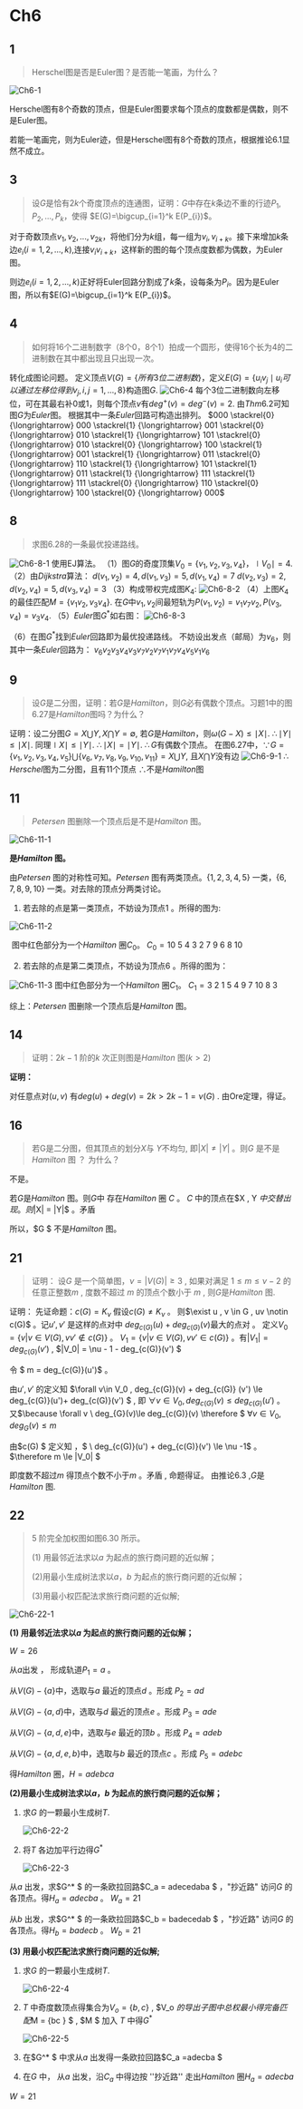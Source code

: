 # Ch6



## 1

> Herschel图是否是Euler图？是否能一笔画，为什么？

![Ch6-1](images/Ch6-1.png)

Herschel图有8个奇数的顶点，但是Euler图要求每个顶点的度数都是偶数，则不是Euler图。

若能一笔画完，则为Euler迹，但是Herschel图有8个奇数的顶点，根据推论6.1显然不成立。





## 3

> 设$G$是恰有$2k$个奇度顶点的连通图，证明：$G$中存在$k$条边不重的行迹$P_{1}, P_{2}, ... , P_{k}$，使得 $E(G)=\bigcup_{i=1}^k E(P_{i})$。

对于奇数顶点$v_1,v_2,...,v_{2k}$，将他们分为$k$组，每一组为$v_i,v_{i+k}$。接下来增加$k$条边$e_i(i=1,2,...,k)$,连接$v_iv_{i+k}$，这样新的图的每个顶点度数都为偶数，为Euler图。

则边$e_i(i=1,2,...,k)$正好将Euler回路分割成了$k$条，设每条为$P_i$。因为是Euler图，所以有$E(G)=\bigcup_{i=1}^k E(P_{i})$。




## 4
> 如何将16个二进制数字（8个0，8个1）拍成一个圆形，使得16个长为4的二进制数在其中都出现且只出现一次。

转化成图论问题。
定义顶点$V(G)=\{所有3位二进制数\}$，定义$E(G)=\{u_iv_j \mid u_i可以通过左移位得到v_j, i,j=1, ..., 8\}$构造图$G$.
![Ch6-4](./images/Ch6-4.png)
每个3位二进制数向左移位，可在其最右补0或1，则每个顶点$v$有$deg^+(v)=deg^-(v)=2$.
由$Thm 6.2$可知图$G$为$Euler$图。
根据其中一条$Euler$回路可构造出排列。
$000 \stackrel{0} {\longrightarrow} 000 \stackrel{1} {\longrightarrow} 001 \stackrel{0} {\longrightarrow} 010 \stackrel{1} {\longrightarrow} 101 \stackrel{0} {\longrightarrow} 010 \stackrel{0} {\longrightarrow} 100 \stackrel{1} {\longrightarrow} 001 \stackrel{1} {\longrightarrow} 011 \stackrel{0} {\longrightarrow} 110 \stackrel{1} {\longrightarrow} 101 \stackrel{1} {\longrightarrow} 011 \stackrel{1} {\longrightarrow} 111 \stackrel{1} {\longrightarrow} 111 \stackrel{0} {\longrightarrow} 110 \stackrel{0} {\longrightarrow} 100 \stackrel{0} {\longrightarrow} 000$





## 8

> 求图6.28的一条最优投递路线。

![Ch6-8-1](./images/Ch6-8-1.png)
    使用EJ算法。
    （1）图$G$的奇度顶集$V_0=\{v_1, v_2, v_3, v_4\}$，$\mid V_0 \mid=4$.
    （2）由$Dijkstra$算法：
    $d(v_1, v_2)=4, d(v_1, v_3)=5, d(v_1, v_4)=7$
    $d(v_2, v_3)=2, d(v_2, v_4)=5, d(v_3, v_4)=3$
    （3）构成带权完成图$K_4$:
    ![Ch6-8-2](./images/Ch6-8-2.png)
    （4）上图$K_4$的最佳匹配$M=\{v_1v_2, v_3v_4\}$.
    在$G$中$v_1, v_2$间最短轨为$P(v_1, v_2)=v_1v_7v_2, P(v_3, v_4)=v_3v_4.$
    （5）$Euler$图$G^*$如右图：
    ![Ch6-8-3](./images/Ch6-8-3.png)

  （6）在图$G^*$找到$Euler$回路即为最优投递路线。
  不妨设出发点（邮局）为$v_6$，则其中一条$Euler$回路为：
  $v_6v_2v_3v_4v_3v_7v_2v_7v_1v_7v_4v_5v_1v_6$








## 9
> 设$G$是二分图，证明：若$G$是$Hamilton$，则$G$必有偶数个顶点。习题1中的图6.27是$Hamilton$图吗？为什么？


证明：设二分图$G=X \bigcup Y, X \bigcap Y=\emptyset$, 若$G$是$Hamilton$，则$\omega(G-X) \leq \mid X \mid$.
$\therefore \mid Y \mid \leq \mid X \mid$.
同理$\mid X \mid \leq \mid Y \mid$.
$\therefore \mid X \mid = \mid Y \mid$.
$\therefore G$有偶数个顶点。
在图6.27中，$\because G=\{v_1, v_2, v_3, v_4, v_5\} \bigcup \{v_6, v_7, v_8, v_9, v_{10}, v_{11}\} = X \bigcup Y$, 且$X \bigcap Y$没有边
![Ch6-9-1](./images/Ch6-9-1.png)
$\therefore Herschel$图为二分图，且有11个顶点
$\therefore$不是$Hamilton$图

## 11
> $Petersen$ 图删除一个顶点后是不是$Hamilton$ 图。

![Ch6-11-1](./images/Ch6-11-1.png)

**是$Hamilton$ 图。**

由$Petersen$ 图的对称性可知。$Petersen$ 图有两类顶点。$\{1,2,3,4,5\}$ 一类，$\{6,7,8,9,10\}$ 一类。对去除的顶点分两类讨论。

1. 若去除的点是第一类顶点，不妨设为顶点$1$  。所得的图为:

![Ch6-11-2](./images/Ch6-11-2.png)

​	图中红色部分为一个$Hamilton$ 圈$C_0$。 $C_0 =  10 \ 5\ 4 \ 3 \ 2 \ 7\ 9\ 6\ 8\ 10$

2. 若去除的点是第二类顶点，不妨设为顶点$6$  。所得的图为：


![Ch6-11-3](./images/Ch6-11-3.png)
​	图中红色部分为一个$Hamilton$ 圈$C_1$。 $C_1 = 3 \ 2\ 1 \ 5 \ 4 \ 9\ 7\ 10\ 8\ 3$

综上：$Petersen$ 图删除一个顶点后是$Hamilton$ 图。


## 14
> 证明：$2k-1$ 阶的$k$ 次正则图是$Hamilton$ 图$(k>2)$ 

**证明：** 

对任意点对$(u,v)$ 有$deg(u) + deg(v) = 2k>2k-1 = \nu(G)$  . 由Ore定理，得证。


## 16
> 若G是二分图，但其顶点的划分$X$与 $Y$不均匀, 即$|X| \neq |Y|$ 。则$G$ 是不是$Hamilton$ 图 ？ 为什么？

不是。

若$G$是$Hamilton$ 图。则$G$中 存在$Hamilton$ 圈 $C$  。 $C$ 中的顶点在$X , Y $中交替出现。则$|X| = |Y|$ 。矛盾

所以，$G $ 不是$Hamilton$ 图。



## 21
> 证明： 设$G$ 是一个简单图，$\nu = |V(G)| \ge 3$ , 如果对满足 $1 \le m \le \nu -2$ 的任意正整数$m$ , 度数不超过 $m$ 的顶点个数小于 $m$ , 则$G$是$Hamilton$ 图.

证明： 
先证命题：$c(G) = K_\nu$
假设$c(G) \neq K_\nu$  。 则$\exist u , v \in G ,  uv \notin c(G)$ 。记$u',v'$ 是这样的点对中 $deg_{c(G)}(u) + deg_{c(G)}(v)$最大的点对 。 
定义$V_0 =\{v | v \in V(G) ,vv' \notin c(G)\}$  。 $V_1 =\{v | v \in V(G) ,vv' \in c(G)\}$  。有$|V_1| = deg_{c(G)}(v')$ , $|V_0| = \nu - 1 - deg_{c(G)}(v') $

令 $ m = deg_{c(G)}(u')$ 。 

由$u',v'$  的定义知  $\forall v\in V_0 ,  deg_{c(G)}(v) +  deg_{c(G)} (v') \le  deg_{c(G)}(u')+ deg_{c(G)}(v') $  ,   即 $\forall v\in V_0 ,  deg_{c(G)}(v)\le deg_{c(G)}(u')$  。 又$\because \forall v \  deg_{G}(v)\le deg_{c(G)}(v) \therefore  $ $\forall v\in V_0 ,  deg_{G}(v)\le m$

由$c(G) $ 定义知 ，$ \ deg_{c(G)}(u') + deg_{c(G)}(v')  \le \nu -1$   。 $\therefore m \le |V_0| $

即度数不超过$m$ 得顶点个数不小于$m$ 。矛盾 , 命题得证。  由推论$6.3$ ,$G$是$Hamilton$ 图.


## 22
> $5$ 阶完全加权图如图$6.30$ 所示。
>
> (1) 用最邻近法求以$a$ 为起点的旅行商问题的近似解；
>
> (2)用最小生成树法求以$a，b$ 为起点的旅行商问题的近似解；
>
> (3)用最小权匹配法求旅行商问题的近似解;


![Ch6-22-1](./images/Ch6-22-1.png)

**(1)   用最邻近法求以$a$ 为起点的旅行商问题的近似解；**

$W = 26$

从$a$出发 ， 形成轨道$P_1 = a$ 。 

从$V(G) - \{a \}$中，选取与$a$ 最近的顶点$d$ 。形成 $P_2 = ad$

从$V(G) - \{a ,d \}$中，选取与$d$ 最近的顶点$e$ 。形成 $P_3 = ade$

从$V(G) - \{a ,d,e \}$中，选取与$e$ 最近的顶$b$ 。形成 $P_4 = adeb$

从$V(G) - \{a,d,e,b \}$中，选取与$b$ 最近的顶点$c$ 。形成 $P_5 = adebc$

得$Hamilton$ 圈，$H = adebca$



**(2)用最小生成树法求以$a，b$ 为起点的旅行商问题的近似解；**

1. 求$G$ 的一颗最小生成树$T$.

   ![Ch6-22-2](./images/Ch6-22-2.png)
2. 将$T$ 各边加平行边得$G^*$ 

   ![Ch6-22-3](./images/Ch6-22-3.png)
   
从$a$ 出发，求$G^* $ 的一条欧拉回路$C_a = adecedaba $    ，"抄近路" 访问$G$ 的各顶点。得$H_a = adecba$ 。 $W_a = 21$  

从$b$ 出发，求$G^* $ 的一条欧拉回路$C_b = badecedab $    ，"抄近路" 访问$G$ 的各顶点。得$H_b =badecb$ 。 $W_b = 21$  



**(3) 用最小权匹配法求旅行商问题的近似解;**

1. 求$G$ 的一颗最小生成树$T$.

   ![Ch6-22-4](./images/Ch6-22-2.png)
   
2. $T$ 中奇度数顶点得集合为$V_o = \{b , c \}$  , $V_o $的导出子图中总权最小得完备匹配$M = \{bc \} $  , $M $ 加入 $T$ 中得$G^*$

   ![Ch6-22-5](./images/Ch6-22-5.png)
   
3. 在$G^* $ 中求从$a$ 出发得一条欧拉回路$C_a =adecba $

4. 在$G$ 中， 从$a$ 出发，沿$C_a$ 中得边按 ''抄近路'' 走出$Hamilton$ 圈$H_a = adecba$ 

$W = 21$

